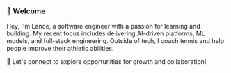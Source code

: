 ### 👋 Welcome
Hey, I'm Lance, a software engineer with a passion for learning and building.
My recent focus includes delivering AI-driven platforms, ML models, and full-stack engineering.
Outside of tech, I coach tennis and help people improve their athletic abilities.

💬 Let's connect to explore opportunities for growth and collaboration!
